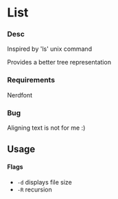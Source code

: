 # List

### Desc

Inspired by 'ls' unix command

Provides a better tree representation

### Requirements

Nerdfont

### Bug

Aligning text is not for me :)

## Usage

#### Flags

- ```-d``` displays file size
- ```-R``` recursion
